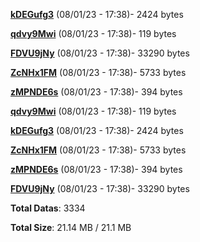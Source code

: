 [**kDEGufg3**](/data/kDEGufg3.txt) (08/01/23 - 17:38)- 2424 bytes

[**qdvy9Mwi**](/data/qdvy9Mwi.txt) (08/01/23 - 17:38)- 119 bytes

[**FDVU9jNy**](/data/FDVU9jNy.txt) (08/01/23 - 17:38)- 33290 bytes

[**ZcNHx1FM**](/data/ZcNHx1FM.txt) (08/01/23 - 17:38)- 5733 bytes

[**zMPNDE6s**](/data/zMPNDE6s.txt) (08/01/23 - 17:38)- 394 bytes

[**qdvy9Mwi**](/data/qdvy9Mwi.txt) (08/01/23 - 17:38)- 119 bytes

[**kDEGufg3**](/data/kDEGufg3.txt) (08/01/23 - 17:38)- 2424 bytes

[**ZcNHx1FM**](/data/ZcNHx1FM.txt) (08/01/23 - 17:38)- 5733 bytes

[**zMPNDE6s**](/data/zMPNDE6s.txt) (08/01/23 - 17:38)- 394 bytes

[**FDVU9jNy**](/data/FDVU9jNy.txt) (08/01/23 - 17:38)- 33290 bytes

**Total Datas**: 3334

**Total Size**: 21.14 MB / 21.1 MB